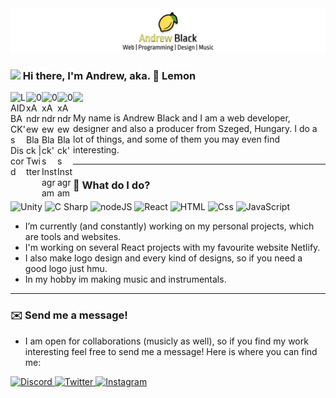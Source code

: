 <img src="./0xAndrewBlack_LOGO_HEADER.png" alt="banner" />

### <img src="https://media.giphy.com/media/hvRJCLFzcasrR4ia7z/giphy.gif" width="25px"> Hi there, I'm Andrew, aka. 🍋 Lemon

<p>
    <a href="https://discord.gg/wa7qEPb">
      <img align="left" alt="LAIDBACK's Discord" width="25px" src="https://cdn.jsdelivr.net/npm/simple-icons@v3/icons/discord.svg" />
    </a>
    <a href="https://twitter.com/0xAndrewBlack">
      <img align="left" alt="0xAndrewBlack | Twitter" width="25px" src="https://cdn.jsdelivr.net/npm/simple-icons@v3/icons/twitter.svg" />
    </a>
    <a href="https://twitch.tv/0xandrew/">
      <img align="left" alt="0xAndrewBlack's Instagram" width="25px" src="https://cdn.jsdelivr.net/npm/simple-icons@v3/icons/twitch.svg" />
    </a>
    <a href="https://instagram.com/thereal0xandrew/">
      <img align="left" alt="0xAndrewBlack's Instagram" width="25px" src="https://cdn.jsdelivr.net/npm/simple-icons@v3/icons/instagram.svg" />
    </a>
</p>

![](https://visitor-badge.glitch.me/badge?page_id=0xAndrewBlack.0xAndrewBlack)

My name is Andrew Black and I am a web developer, designer and also a producer from Szeged, Hungary. I do a lot of things, and some of them you may even find interesting.

---

### 🤔 What do I do?

<p>
  <img alt="Unity" src="https://img.shields.io/badge/UNITY-000000?logo=unity&logoColor=white&style=for-the-badge" />
  <img alt="C Sharp" src="https://img.shields.io/badge/C%23-239120?logo=c-sharp&logoColor=white&style=for-the-badge" />
  <img alt="nodeJS" src="https://img.shields.io/badge/NODE-339933?logo=node.js&logoColor=white&style=for-the-badge" />
  <img alt="React" src="https://img.shields.io/badge/React-61DAFB?logo=react&logoColor=black&style=for-the-badge" />
  <img alt="HTML" src="https://img.shields.io/badge/HTML-E34F26?logo=html5&logoColor=white&style=for-the-badge" />
  <img alt="Css" src="https://img.shields.io/badge/CSS-1572B6?logo=css3&logoColor=white&style=for-the-badge" />
  <img alt="JavaScript" src="https://img.shields.io/badge/JavaScript-F7DF1E?logo=javascript&logoColor=black&style=for-the-badge" />
</p>

- I’m currently (and constantly) working on my personal projects, which are tools and websites.
- I'm working on several React projects with my favourite website Netlify.
- I also make logo design and every kind of designs, so if you need a good logo just hmu.
- In my hobby im making music and instrumentals.

---

### ✉️ Send me a message!

- I am open for collaborations (musicly as well), so if you find my work interesting feel free to send me a message! Here is where you can find me:

<p>
  <a href="javasript:void(0);">
    <img alt="Discord" src="https://img.shields.io/badge/Lemon%238748-7289DA?logo=discord&logoColor=white&style=for-the-badge" />
  </a>
  <a href="https://twitter.com/thereal0xandrew">
    <img alt="Twitter" src="https://img.shields.io/badge/Twitter-1DA1F2?logo=twitter&logoColor=white&style=for-the-badge" />
  </a>
  <a href="https://www.instagram.com/thereal0xandrew/">
    <img alt="Instagram" src="https://img.shields.io/badge/Instagram-E4405F?logo=instagram&logoColor=white&style=for-the-badge" />
  </a>
</p>
